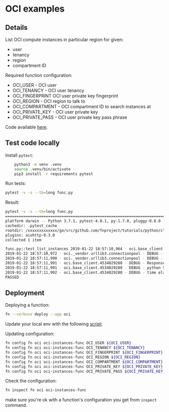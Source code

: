 # OCI examples

## Details

List OCI compute instances in particular region for given:

 - user
 - tenancy
 - region
 - compartment ID

Required function configuration:

  - OCI_USER - OCI user
  - OCI_TENANCY - OCI user tenancy
  - OCI_FINGERPRINT OCI user private key fingerprint
  - OCI_REGION - OCI region to talk to
  - OCI_COMPARTMENT - OCI compartment ID to search instances at
  - OCI_PRIVATE_KEY - OCI user private key
  - OCI_PRIVATE_PASS - OCI user private key pass phrase


Code available [here](oci-instances-func).

## Test code locally

Install `pytest`:

```bash
    python3 -m venv .venv
    source .venv/bin/activate
    pip3 install -r requirements pytest
```

Run tests:
```bash
pytest -v -s --tb=long func.py
```

Result:
```bash
pytest -v -s --tb=long func.py 
=========================================================================================================================== test session starts ============================================================================================================================
platform darwin -- Python 3.7.1, pytest-4.0.1, py-1.7.0, pluggy-0.8.0 -- /Library/Frameworks/Python.framework/Versions/3.7/bin/python3.7
cachedir: .pytest_cache
rootdir: /xxxxxxxxxxxxx/go/src/github.com/fnproject/tutorials/python/cloud/oracle/oci-instances-func, inifile:
plugins: aiohttp-0.3.0
collected 1 item                                                                                                                                                                                                                                                           

func.py::test_list_instances 2019-01-22 18:57:10,964 - oci.base_client.4534029280 - INFO - Request: GET https://iaas.us-phoenix-1.oraclecloud.com/xxxxxxxxx/instances/
2019-01-22 18:57:10,972 - oci._vendor.urllib3.connectionpool - DEBUG - Starting new HTTPS connection (1): iaas.us-phoenix-1.oraclecloud.com
2019-01-22 18:57:11,990 - oci._vendor.urllib3.connectionpool - DEBUG - https://iaas.us-phoenix-1.oraclecloud.com:443 "GET /20160918/instances/?compartmentId=xxxxxxxxxxxxxxxxxxxxxxxxxxxxxxxxxx HTTP/1.1" 200 2
2019-01-22 18:57:11,991 - oci.base_client.4534029280 - DEBUG - Response status: 200
2019-01-22 18:57:11,991 - oci.base_client.4534029280 - DEBUG - python SDK time elapsed for deserializing: 0.0002571679999998633
2019-01-22 18:57:11,992 - oci.base_client.4534029280 - DEBUG - time elapsed for request: 1.027703139
PASSED

```

## Deployment

Deploying a function:

```bash
fn --verbose deploy --app oci
```

Update your local env with the following [script](oci-instances-func/setup_local.sh).

Updating configuration:
```bash
fn config fn oci oci-instances-func OCI_USER ${OCI_USER}
fn config fn oci oci-instances-func OCI_TENANCY ${OCI_TENANCY}
fn config fn oci oci-instances-func OCI_FINGERPRINT ${OCI_FINGERPRINT}
fn config fn oci oci-instances-func OCI_REGION ${OCI_REGION}
fn config fn oci oci-instances-func OCI_COMPARTMENT ${OCI_COMPARTMENT}
fn config fn oci oci-instances-func OCI_PRIVATE_KEY ${OCI_PRIVATE_KEY}
fn config fn oci oci-instances-func OCI_PRIVATE_PASS ${OCI_PRIVATE_KEY_PASS}
```

Check the configuration:
```bash
fn inspect fn oci oci-instances-func
```
make sure you're ok with a function's configuration you get from `inspect` command.

